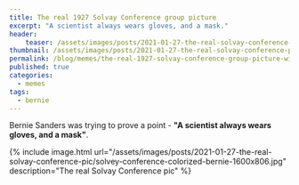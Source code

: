 ```yaml
---
title: The real 1927 Solvay Conference group picture
excerpt: "A scientist always wears gloves, and a mask."
header:
    teaser: /assets/images/posts/2021-01-27-the-real-solvay-conference-pic/solvey-conference-colorized-bernie-800x403.jpg
thumbnail: /assets/images/posts/2021-01-27-the-real-solvay-conference-pic/solvey-conference-colorized-bernie-800x403.jpg  
permalink: /blog/memes/the-real-1927-solvay-conference-group-picture-with-bernie
published: true
categories:
  - memes
tags:
  - bernie
---
```


Bernie Sanders was trying to prove a point - **"A scientist always wears gloves, and a mask"**.

{% include image.html url="/assets/images/posts/2021-01-27-the-real-solvay-conference-pic/solvey-conference-colorized-bernie-1600x806.jpg" description="The real Solvay Conference pic" %}
